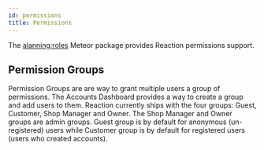 ```yaml
---
id: permissions
title: Permissions
---
```


The [alanning:roles](https://github.com/alanning/meteor-roles) Meteor package provides Reaction permissions support.

## Permission Groups

Permission Groups are are way to grant multiple users a group of permissions. The Accounts Dashboard provides a way to create a group and add users to them.
Reaction currently ships with the four groups: Guest, Customer, Shop Manager and Owner. The Shop Manager and Owner groups are admin groups.
Guest group is by default for anonymous (un-registered) users while Customer group is by default for registered users (users who created accounts).
